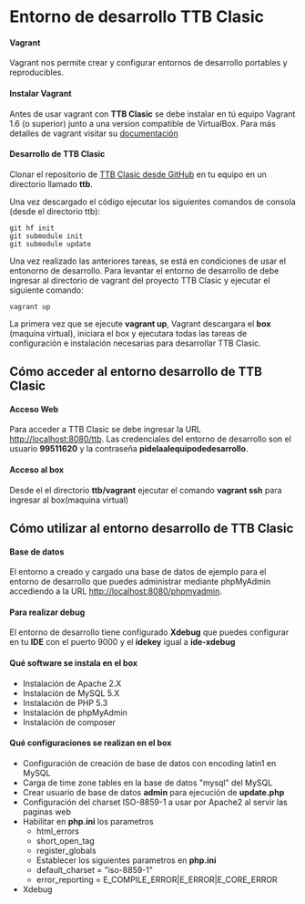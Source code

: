 # Entorno de desarrollo TTB Clasic #

#### Vagrant ####

Vagrant nos permite crear y configurar entornos de desarrollo portables y reproducibles.

#### Instalar Vagrant ####

Antes de usar vagrant con **TTB Clasic** se debe instalar en tú equipo Vagrant 1.6 (o superior) junto
a una version compatible de VirtualBox. Para más detalles de vagrant visitar su <a href="https://docs.vagrantup.com/v2/" target="_blank">documentación</a>

#### Desarrollo de TTB Clasic ####

Clonar el repositorio de <a href="https://github.com/LemontechSA/ttb" target="_blank">TTB Clasic desde GitHub</a> en
tu equipo en un directorio llamado **ttb**.

Una vez descargado el código ejecutar los siguientes comandos de consola (desde el directorio ttb):

```
git hf init
git submodule init
git submodule update
```

Una vez realizado las anteriores tareas, se está en condiciones de usar el entonorno de desarrollo. Para levantar
el entorno de desarrollo de debe ingresar al directorio de vagrant del proyecto TTB Clasic y ejecutar el siguiente comando:

```
vagrant up
```

La primera vez que se ejecute **vagrant up**, Vagrant descargara el **box** (maquína virtual), iniciara
el box y ejecutara todas las tareas de configuración e instalación necesarias para desarrollar TTB Clasic.

## Cómo acceder al entorno desarrollo de TTB Clasic ##

#### Acceso Web ####
Para acceder a TTB Clasic se debe ingresar la URL <a href="http://localhost:8080/ttb" target="_blank">http://localhost:8080/ttb</a>. Las
credenciales del entorno de desarrollo son el usuario **99511620** y la contraseña **pidelaalequipodedesarrollo**.

#### Acceso al box ####

Desde el el directorio **ttb/vagrant** ejecutar el comando **vagrant ssh** para ingresar al box(maquina virtual)

## Cómo utilizar al entorno desarrollo de TTB Clasic ##

#### Base de datos ####

El entorno a creado y cargado una base de datos de ejemplo para el entorno de desarrollo que puedes administrar mediante phpMyAdmin accediendo
a la URL <a href="http://localhost:8080/phpmyadmin" target="_blank">http://localhost:8080/phpmyadmin</a>.

#### Para realizar debug ####

El entorno de desarrollo tiene configurado **Xdebug** que puedes configurar en tu **IDE** con el puerto 9000 y el **idekey** igual a **ide-xdebug**

#### Qué software se instala en el box ####

* Instalación de Apache 2.X
* Instalación de MySQL 5.X
* Instalación de PHP 5.3
* Instalación de phpMyAdmin
* Instalación de composer

#### Qué configuraciones se realizan en el box ####

* Configuración de creación de base de datos con encoding latin1 en MySQL
* Carga de time zone tables en la base de datos "mysql" del MySQL
* Crear usuario de base de datos **admin** para ejecución de **update.php**
* Configuración del charset ISO-8859-1 a usar por Apache2 al servir las paginas web
* Habilitar en **php.ini** los parametros
    * html_errors
    * short_open_tag
    * register_globals
    * Establecer los siguientes parametros en **php.ini**
    * default_charset = "iso-8859-1"
    * error_reporting = E_COMPILE_ERROR|E_ERROR|E_CORE_ERROR
* Xdebug


